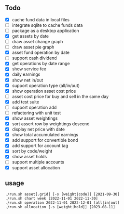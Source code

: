 ## Todo
- [X] cache fund data in local files
- [ ] integrate sqlite to cache funds data
- [ ] package as a desktop application
- [X] get assets by date
- [ ] draw asset change graph
- [ ] draw asset pie graph
- [X] asset fund operation by date
- [ ] support cash dividend
- [X] get operations by date range
- [X] show service fee
- [X] daily earnings
- [X] show net in/out
- [X] support operation type (all/in/out)
- [X] show operation asset cost price
- [ ] asset cost price for buy and sell in the same day
- [X] add test suite
- [ ] support operation add
- [ ] refactoring with unit test
- [X] show asset weightings
- [X] sort assert row by weightings descend
- [X] display net price with date
- [X] show total accumulated earnings
- [X] add support for convertible bond
- [X] add support for account tag
- [X] sort by code/weight 
- [X] show asset holds
- [ ] support multiple accounts
- [X] support asset allocation

## usage
```
./run.sh asset[.grid] [-s [weight|code]] [2021-09-30]
./run.sh chart week [2022-11-01 2022-11-30]
./run.sh operation 2022-11-01 2022-12-01 [all|in|out]
./run.sh allocation [-s [weight|hold]] [2023-08-11]
```
